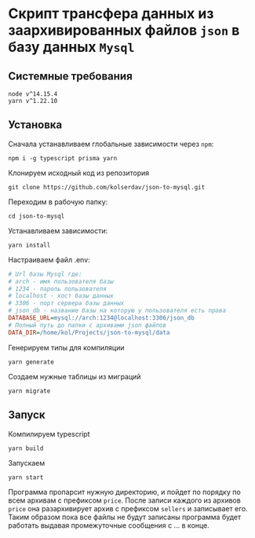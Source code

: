 # Скрипт трансфера данных из заархивированных файлов `json` в базу данных `Mysql`

## Системные требования
```
node v^14.15.4  
yarn v^1.22.10
```
## Установка
Сначала устанавливаем глобальные зависимости через `npm`:
```
npm i -g typescript prisma yarn
```
Клонируем исходный код из репозитория
```
git clone https://github.com/kolserdav/json-to-mysql.git
```
Переходим в рабочую папку:
```
cd json-to-mysql
```
Устанавливаем зависимости:
```
yarn install
```
Настраиваем файл .env:
```ini
# Url базы Mysql где:
# arch - имя пользователя базы
# 1234 - пароль пользователя
# localhost - хост базы данных
# 3306 - порт сервера базы данных
# json_db - название базы на которую у пользователя есть права
DATABASE_URL=mysql://arch:1234@localhost:3306/json_db
# Полный путь до папки с архивами json файлов
DATA_DIR=/home/kol/Projects/json-to-mysql/data
```
Генерируем типы для компиляции 
```
yarn generate
```
Создаем нужные таблицы из миграций
```
yarn migrate
```
## Запуск
Компилируем typescript
```
yarn build
```
Запускаем
```
yarn start
```

Программа пропарсит нужную директорию, и пойдет по порядку по всем архивам с префиксом `price`. После записи каждого из архивов `price` она разархивирует архив с префиксом `sellers` и записывает его. Таким образом пока все файлы не будут записаны программа будет работать выдавая промежуточные сообщения с ... в конце.